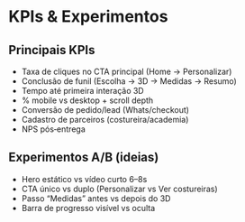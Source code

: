 # KPIs & Experimentos

## Principais KPIs
- Taxa de cliques no CTA principal (Home → Personalizar)
- Conclusão de funil (Escolha → 3D → Medidas → Resumo)
- Tempo até primeira interação 3D
- % mobile vs desktop + scroll depth
- Conversão de pedido/lead (Whats/checkout)
- Cadastro de parceiros (costureira/academia)
- NPS pós‑entrega

## Experimentos A/B (ideias)
- Hero estático vs vídeo curto 6–8s
- CTA único vs duplo (Personalizar vs Ver costureiras)
- Passo “Medidas” antes vs depois do 3D
- Barra de progresso visível vs oculta
